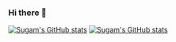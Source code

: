 ### Hi there 👋

<!--
**Sugam12/profile** is a ✨ _special_ ✨ repository because its `README.md` (this file) appears on your GitHub profile.

Here are some ideas to get you started:

- 🔭 I’m currently working on ...
- 🌱 I’m currently learning ...
- 👯 I’m looking to collaborate on ...
- 🤔 I’m looking for help with ...
- 💬 Ask me about ...
- 📫 How to reach me: ...
- 😄 Pronouns: ...
- ⚡ Fun fact: ...
-->


[![Sugam's GitHub stats](https://github-readme-stats.vercel.app/api?username=SugamAcharya&theme=algolia&show_icons=true)](https://github.com/SugamAcharya/github-readme-stats) 
[![Sugam's GitHub stats](https://github-readme-stats.vercel.app/api/top-langs/?username=SugamAcharya&theme=algolia&show_icons=true)](https://github.com/SugamAcharya/github-readme-stats)

